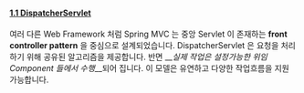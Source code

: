 #### [1.1 DispatcherServlet](https://docs.spring.io/spring/docs/current/spring-framework-reference/web.html#mvc-servlet)

여러 다른 Web Framework 처럼 Spring MVC 는 중앙 Servlet 이 존재하는 __front controller pattern__ 을 중심으로 설계되었습니다.
DispatcherServlet 은 요청을 처리하기 위해 공유된 알고리즘을 제공합니다. 반면 __*실제 작업은 설정가능한 위임 Component 들에서 수행*__되어 집니다.
이 모델은 유연하고 다양한 작업흐름을 지원 가능합니다.

 
